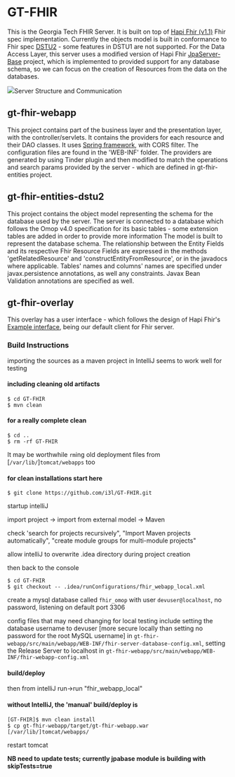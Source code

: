 # GT-FHIR

This is the Georgia Tech FHIR Server. It is built on top of <a href="https://github.com/jamesagnew/hapi-fhir/releases/tag/v1.1">Hapi Fhir (v1.1)</a> Fhir spec implementation. Currently the objects model is built in conformance to Fhir spec <a href="http://hl7.org/fhir/2015May">DSTU2</a> - some features in DSTU1 are not supported.
For the Data Access Layer, this server uses a modified version of Hapi Fhir <a href="https://github.com/ismael-sarmento-jr/hapi-fhir/tree/master/hapi-fhir-jpaserver-base">JpaServer-Base</a> project, which is implemented to provided support for any database schema, so we can focus on the creation of Resources from the data on the databases.

<img src="https://gtvault-my.sharepoint.com/personal/isarmento6_gatech_edu/_layouts/15/guestaccess.aspx?guestaccesstoken=FFSRHfel2NS71y8vd%2fLMx21iXrcNbU%2bYAg7tVElc%2fAw%3d&docid=00227279769bc4ea3b77aaede60011f45">Server Structure and Communication</img>


## gt-fhir-webapp

This project contains part of the business layer and the presentation layer, with the controller/servlets. It contains the providers for each resource and their DAO classes. It uses <a href="http://projects.spring.io/spring-framework">Spring framework</a>, with CORS filter. The configuration files are found in the 'WEB-INF' folder.
The providers are generated by using <a>Tinder plugin</a> and then modified to match the operations and search params provided by the server - which are defined in gt-fhir-entities project.

## gt-fhir-entities-dstu2

This project contains the object model representing the schema for the database used by the server. 
The server is connected to a database which follows the Omop v4.0 specification for its basic tables - some extension tables are added in order to provide more information
The model is built to represent the database schema. The relationship between the Entity Fields and its respective Fhir Resource Fields are expressed in the methods 'getRelatedResource' and 'constructEntityFromResource', or in the javadocs where applicable. 
Tables' names and columns' names are specified under javax.persistence annotations, as well any constraints. Javax Bean Validation annotations are specified as well.

## gt-fhir-overlay

This overlay has a user interface - which follows the design of Hapi Fhir's <a href="https://github.com/jamesagnew/hapi-fhir/tree/master/hapi-fhir-testpage-overlay">Example interface</a>, being our default client for Fhir server.


### Build Instructions

importing the sources as a maven project in IntelliJ seems to work well for testing

#### including cleaning old artifacts
```
$ cd GT-FHIR
$ mvn clean
```
#### for a really complete clean
```
$ cd ..
$ rm -rf GT-FHIR
```
It may be worthwhile `rm`ing old deployment files from [`/var/lib/`]`tomcat/webapps` too

#### for clean installations start here
```
$ git clone https://github.com/i3l/GT-FHIR.git
```
startup intelliJ

import project -> import from external model -> Maven

check 'search for projects recursively", "Import Maven projects automatically", "create module groups for multi-module projects"

allow intelliJ to overwrite .idea directory during project creation

then back to the console
```
$ cd GT-FHIR
$ git checkout -- .idea/runConfigurations/fhir_webapp_local.xml
```
create a mysql database called `fhir_omop` with user `devuser@localhost`, no password, listening on default port 3306

config files that may need changing for local testing include setting the database username to devuser [more secure locally than setting no password for the root MySQL username] in `gt-fhir-webapp/src/main/webapp/WEB-INF/fhir-server-database-config.xml`, setting the Release Server to localhost in `gt-fhir-webapp/src/main/webapp/WEB-INF/fhir-webapp-config.xml`

#### build/deploy

then from intelliJ run->run "fhir_webapp_local"

#### without IntelliJ, the 'manual' build/deploy is
```
[GT-FHIR]$ mvn clean install
$ cp gt-fhir-webapp/target/gt-fhir-webapp.war [/var/lib/]tomcat/webapps/
```
restart tomcat

**NB need to update tests; currently jpabase module is building with skipTests=true**
